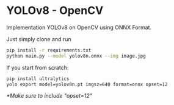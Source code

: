 # YOLOv8 - OpenCV

Implementation YOLOv8 on OpenCV using ONNX Format.

Just simply clone and run

```bash
pip install -r requirements.txt
python main.py --model yolov8n.onnx --img image.jpg
```

If you start from scratch:

```bash
pip install ultralytics
yolo export model=yolov8n.pt imgsz=640 format=onnx opset=12
```

_\*Make sure to include "opset=12"_
